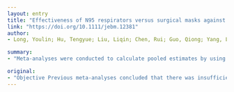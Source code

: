 ```yaml
---
layout: entry
title: "Effectiveness of N95 respirators versus surgical masks against influenza: A systematic review and meta-analysis"
link: "https://doi.org/10.1111/jebm.12381"
author:
- Long, Youlin; Hu, Tengyue; Liu, Liqin; Chen, Rui; Guo, Qiong; Yang, Liu; Cheng, Yifan; Huang, Jin; Du, Liang

summary:
- "Meta-analyses were conducted to calculate pooled estimates by using RevMan 5.3 software. Results A total of six RCTs involving 9 171 participants were included. There were no statistically significant differences in preventing laboratory-confirmed influenza. N95 respirators should not be recommended for general public and nonhigh-risk medical staff who are not in close contact with influenza patients or suspected patients."

original:
- "Objective Previous meta-analyses concluded that there was insufficient evidence to determine the effect of N95 respirators. We aimed to assess the effectiveness of N95 respirators versus surgical masks for prevention of influenza by collecting randomized controlled trials (RCTs). Methods We searched PubMed, EMbase and The Cochrane Library from the inception to January 27, 2020 to identify relevant systematic reviews. The RCTs included in systematic reviews were identified. Then we searched the latest published RCTs from the above three databases and searched ClinicalTrials.gov for unpublished RCTs. Two reviewers independently extracted the data and assessed risk of bias. Meta-analyses were conducted to calculate pooled estimates by using RevMan 5.3 software. Results A total of six RCTs involving 9 171 participants were included. There were no statistically significant differences in preventing laboratory-confirmed influenza (RR??=??1.09, 95% CI 0.92-1.28, P??>??.05), laboratory-confirmed respiratory viral infections (RR??=??0.89, 95% CI 0.70-1.11), laboratory-confirmed respiratory infection (RR??=??0.74, 95% CI 0.42-1.29) and influenzalike illness (RR??=??0.61, 95% CI 0.33-1.14) using N95 respirators and surgical masks. Meta-analysis indicated a protective effect of N95 respirators against laboratory-confirmed bacterial colonization (RR??=??0.58, 95% CI 0.43-0.78). Conclusion The use of N95 respirators compared with surgical masks is not associated with a lower risk of laboratory-confirmed influenza. It suggests that N95 respirators should not be recommended for general public and nonhigh-risk medical staff those are not in close contact with influenza patients or suspected patients."
---
```


